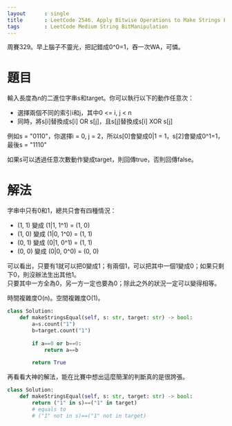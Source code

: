 ```yaml
--- 
layout      : single
title       : LeetCode 2546. Apply Bitwise Operations to Make Strings Equal
tags        : LeetCode Medium String BitManipulation
---
```

周賽329。早上腦子不靈光，把記錯成0^0=1，吞一次WA，可憐。  

# 題目
輸入長度為n的二進位字串s和target。你可以執行以下的動作任意次：  
- 選擇兩個不同的索引i和j，其中0 <= i, j < n  
- 同時，將s[i]替換成s[i] OR s[j]，且s[j]替換成s[i] XOR s[j]  

例如s = "0110"，你選擇i = 0, j = 2，所以s[0]會變成0|1 = 1，s[2]會變成0^1=1，最後s = "1110"  

如果s可以透過任意次數動作變成target，則回傳true，否則回傳false。  

# 解法
字串中只有0和1，總共只會有四種情況：  
- (1, 1) 變成 (1|1, 1^1) = (1, 0)  
- (1, 0) 變成 (1|0, 1^0) = (1, 1)  
- (0, 1) 變成 (0|1, 0^1) = (1, 1)  
- (0, 0) 變成 (0|0, 0^0) = (0, 0)  

可以看出，只要有1就可以把0變成1；有兩個1，可以把其中一個1變成0；如果只剩下0，則沒辦法生出其他1。  
只要其中一方全為0，另一方一定也要為0；除此之外的狀況一定可以變得相等。  

時間複雜度O(n)。空間複雜度O(1)。  

```python
class Solution:
    def makeStringsEqual(self, s: str, target: str) -> bool:
        a=s.count("1")    
        b=target.count("1")    
        
        if a==0 or b==0:
            return a==b
        
        return True
```

再看看大神的解法，能在比賽中想出這麼簡潔的判斷真的是很誇張。  

```python
class Solution:
    def makeStringsEqual(self, s: str, target: str) -> bool:
        return ("1" in s)==("1" in target)
        # equals to
        # ("1" not in s)==("1" not in target)
```
